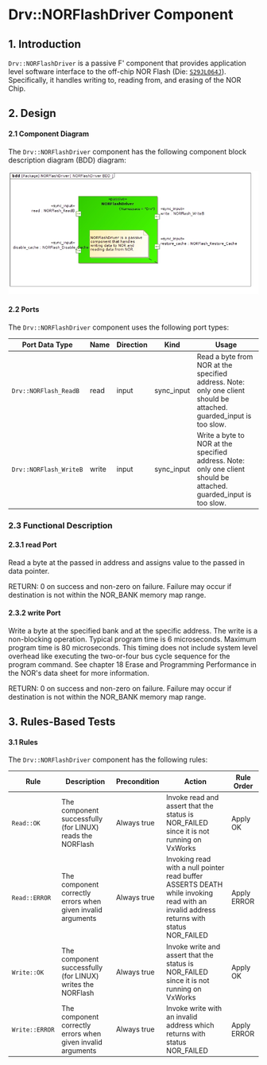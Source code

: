 Drv::NORFlashDriver Component
===

## 1. Introduction

`Drv::NORFlashDriver` is a passive F' component that provides application level
software interface to the off-chip NOR Flash (Die: [`S29JL064J`](S29JL064J.pdf "Die NOR")). Specifically, it
handles writing to, reading from, and erasing of the NOR Chip.

## 2. Design

#### 2.1 Component Diagram

The `Drv::NORFlashDriver` component has the following component block description
diagram (BDD) diagram:

![`Drv::NORFlashDriver` Diagram](img/NORFlashDriverBDD.jpg "Drv::NORFlashDriver")

#### 2.2 Ports

The `Drv::NORFlashDriver` component uses the following port types:

| Port Data Type                | Name          | Direction | Kind       | Usage                                                    |
|-------------------------------|---------------|-----------|------------|----------------------------------------------------------|
| `Drv::NORFlash_ReadB`         | read          | input     | sync_input | Read a byte from NOR at the specified address. Note: only one client should be attached. guarded_input is too slow. |
| `Drv::NORFlash_WriteB`        | write         | input     | sync_input | Write a byte to NOR at the specified address. Note: only one client should be attached. guarded_input is too slow. |

### 2.3 Functional Description

#### 2.3.1 read Port

Read a byte at the passed in address and assigns value to the passed in data pointer.

RETURN:  0 on success and non-zero on failure. Failure may occur if destination is not within the NOR_BANK memory map range.

#### 2.3.2 write Port

Write a byte at the specified bank and at the specific address. The write is a non-blocking operation. Typical program time is 6 microseconds. Maximum program time is 80 microseconds.
This timing does not include system level overhead like executing the two-or-four bus cycle sequence for the program command. See chapter 18 Erase and Programming Performance
in the NOR's data sheet for more information.

RETURN: 0 on success and non-zero on failure. Failure may occur if destination is not within the NOR_BANK memory map range.

## 3. Rules-Based Tests

#### 3.1 Rules

The `Drv::NORFlashDriver` component has the following rules:

Rule | Description | Precondition | Action | Rule Order
-----|-------------|--------------|--------|-----------
`Read::OK` | The component successfully (for LINUX) reads the NORFlash | Always true | Invoke read and assert that the status is NOR_FAILED since it is not running on VxWorks | Apply OK
`Read::ERROR` | The component correctly errors when given invalid arguments | Always true | Invoking read with a null pointer read buffer ASSERTS DEATH while invoking read with an invalid address returns with status NOR_FAILED | Apply ERROR
`Write::OK` | The component successfully (for LINUX) writes the NORFlash | Always true | Invoke write and assert that the status is NOR_FAILED since it is not running on VxWorks | Apply OK
`Write::ERROR` | The component correctly errors when given invalid arguments | Always true | Invoke write with an invalid address which returns with status NOR_FAILED | Apply ERROR
